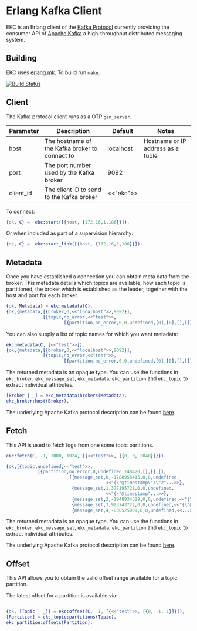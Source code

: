 # Erlang Kafka Client

EKC is an Erlang client of the
[Kafka Protocol](https://cwiki.apache.org/confluence/display/KAFKA/A+Guide+To+The+Kafka+Protocol)
currently providing the consumer API of
[Apache Kafka](http://kafka.apache.org) a high-throughput distributed
messaging system.

## Building

EKC uses [erlang.mk](https://github.com/ninenines/erlang.mk). To build run `make`.

[![Build Status](https://travis-ci.org/shortishly/erlang-kafka.svg)](https://travis-ci.org/shortishly/erlang-kafka)


## Client

The Kafka protocol client runs as a OTP `gen_server`.

|Parameter|Description                                   |Default  |Notes                            |
|---------|----------------------------------------------|---------|---------------------------------|
|host     |The hostname of the Kafka broker to connect to|localhost|Hostname or IP address as a tuple|
|port     |The port number used by the Kafka broker      |     9092|                                 |
|client_id|The client ID to send to the Kafka broker     |<<"ekc">>|                                 |

To connect:

```erlang
{ok, C} =  ekc:start([{host, {172,16,1,186}}]).
```

Or when included as part of a supervision hierarchy:

```erlang
{ok, C} =  ekc:start_link([{host, {172,16,1,186}}]).
```

## Metadata

Once you have established a connection you can obtain meta data from
the broker. This metadata details which topics are available, how each
topic is partitioned, the broker which is established as the leader,
together with the host and port for each broker.

```erlang
{ok, Metadata} = ekc:metadata(C). 
{ok,{metadata,[{broker,0,<<"localhost">>,9092}],
              [{topic,no_error,<<"test">>,
                      [{partition,no_error,0,0,undefined,[0],[0],[],[]}]}]}}

```

You can also supply a list of topic names for which you want metadata:

```erlang
ekc:metadata(C, [<<"test">>]). 
{ok,{metadata,[{broker,0,<<"localhost">>,9092}],
              [{topic,no_error,<<"test">>,
                      [{partition,no_error,0,0,undefined,[0],[0],[],[]}]}]}}
```

The returned metadata is an opaque type. You can use the functions in `ekc_broker`, `ekc_message_set`,
`ekc_metadata`, `ekc_partition` and `ekc_topic` to extract individual attributes.

```erlang
[Broker | _] = ekc_metadata:brokers(Metadata),
ekc_broker:host(Broker),
```

The underlying Apache Kafka protocol description can be found [here](https://cwiki.apache.org/confluence/display/KAFKA/A+Guide+To+The+Kafka+Protocol#AGuideToTheKafkaProtocol-MetadataAPI).

## Fetch

This API is used to fetch logs from one some topic partitions.

```erlang
ekc:fetch(C, -1, 1000, 1024, [{<<"test">>, [{0, 0, 2048}]}]).

{ok,[{topic,undefined,<<"test">>,
            [{partition,no_error,0,undefined,748420,[],[],[],
                        [{message_set,0,-1788956415,0,0,undefined,
                                      <<"{\"@timestamp\":\"2"...>>},
                         {message_set,1,377195728,0,0,undefined,
                                      <<"{\"@timestamp"...>>},
                         {message_set,2,-1948934329,0,0,undefined,<<"{\"@times"...>>},
                         {message_set,3,923743722,0,0,undefined,<<"{\"@t"...>>},
                         {message_set,4,-830525009,0,0,undefined,<<...>>}]}]}]}
```

The returned metadata is an opaque type. You can use the functions in `ekc_broker`, `ekc_message_set`,
`ekc_metadata`, `ekc_partition` and `ekc_topic` to extract individual attributes.

The underlying Apache Kafka protocol description can be found [here](https://cwiki.apache.org/confluence/display/KAFKA/A+Guide+To+The+Kafka+Protocol#AGuideToTheKafkaProtocol-FetchAPI).

## Offset

This API allows you to obtain the valid offset range available for a topic partition.

The latest offset for a partition is available via:

```erlang

{ok, [Topic | _]} = ekc:offset(C, -1, [{<<"test">>, [{0, -1, 1}]}]),
[Partition] = ekc_topic:partitions(Topic),
ekc_partition:offsets(Partition).

```
